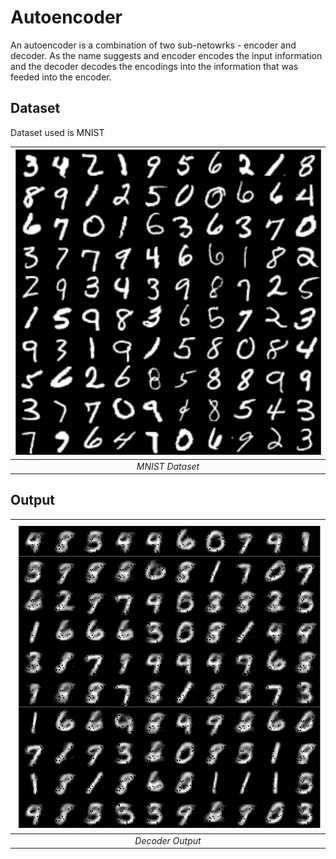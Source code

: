 # Autoencoder
An autoencoder is a combination of two sub-netowrks - encoder and decoder. As the name suggests and encoder encodes the input information and the decoder decodes the encodings into the information that was feeded into the encoder.

## Dataset
Dataset used is MNIST

| ![MNIST dataset](./images/mnist.png)|
|:-----------------------------------:|
| *MNIST Dataset* |


## Output

| ![MNIST Generated](./images/generated_imgs.png)|
|:----------------------------------------------:|
| *Decoder Output* |
